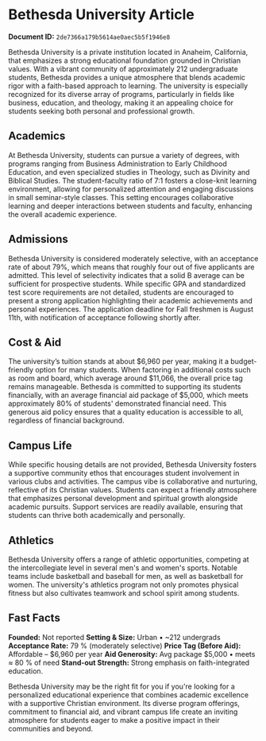 # Bethesda University Article

**Document ID:** `2de7366a179b5614ae0aec5b5f1946e8`

Bethesda University is a private institution located in Anaheim, California, that emphasizes a strong educational foundation grounded in Christian values. With a vibrant community of approximately 212 undergraduate students, Bethesda provides a unique atmosphere that blends academic rigor with a faith-based approach to learning. The university is especially recognized for its diverse array of programs, particularly in fields like business, education, and theology, making it an appealing choice for students seeking both personal and professional growth.

## Academics
At Bethesda University, students can pursue a variety of degrees, with programs ranging from Business Administration to Early Childhood Education, and even specialized studies in Theology, such as Divinity and Biblical Studies. The student-faculty ratio of 7:1 fosters a close-knit learning environment, allowing for personalized attention and engaging discussions in small seminar-style classes. This setting encourages collaborative learning and deeper interactions between students and faculty, enhancing the overall academic experience.

## Admissions
Bethesda University is considered moderately selective, with an acceptance rate of about 79%, which means that roughly four out of five applicants are admitted. This level of selectivity indicates that a solid B average can be sufficient for prospective students. While specific GPA and standardized test score requirements are not detailed, students are encouraged to present a strong application highlighting their academic achievements and personal experiences. The application deadline for Fall freshmen is August 11th, with notification of acceptance following shortly after.

## Cost & Aid
The university’s tuition stands at about $6,960 per year, making it a budget-friendly option for many students. When factoring in additional costs such as room and board, which average around $11,066, the overall price tag remains manageable. Bethesda is committed to supporting its students financially, with an average financial aid package of $5,000, which meets approximately 80% of students' demonstrated financial need. This generous aid policy ensures that a quality education is accessible to all, regardless of financial background.

## Campus Life
While specific housing details are not provided, Bethesda University fosters a supportive community ethos that encourages student involvement in various clubs and activities. The campus vibe is collaborative and nurturing, reflective of its Christian values. Students can expect a friendly atmosphere that emphasizes personal development and spiritual growth alongside academic pursuits. Support services are readily available, ensuring that students can thrive both academically and personally.

## Athletics
Bethesda University offers a range of athletic opportunities, competing at the intercollegiate level in several men's and women's sports. Notable teams include basketball and baseball for men, as well as basketball for women. The university's athletics program not only promotes physical fitness but also cultivates teamwork and school spirit among students.

## Fast Facts
**Founded:** Not reported
**Setting & Size:** Urban • ~212 undergrads
**Acceptance Rate:** 79 % (moderately selective)
**Price Tag (Before Aid):** Affordable – $6,960 per year
**Aid Generosity:** Avg package $5,000 • meets ≈ 80 % of need
**Stand-out Strength:** Strong emphasis on faith-integrated education.

Bethesda University may be the right fit for you if you're looking for a personalized educational experience that combines academic excellence with a supportive Christian environment. Its diverse program offerings, commitment to financial aid, and vibrant campus life create an inviting atmosphere for students eager to make a positive impact in their communities and beyond.
